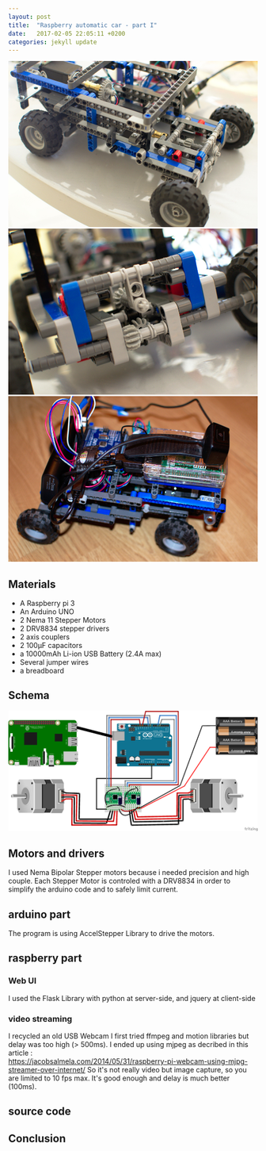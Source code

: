 ```yaml
---
layout: post
title:  "Raspberry automatic car - part I"
date:   2017-02-05 22:05:11 +0200
categories: jekyll update
---
```


![photo_1](/assets/raspicar/photo_1.jpg)
![photo_2](/assets/raspicar/photo_2.jpg)
![photo_3](/assets/raspicar/photo_3.jpg)


## Materials
- A Raspberry pi 3
- An Arduino UNO
- 2 Nema 11 Stepper Motors
- 2 DRV8834 stepper drivers
- 2 axis couplers
- 2 100µF capacitors
- a 10000mAh Li-ion USB Battery (2.4A max)
- Several jumper wires
- a breadboard

## Schema
![Schema](/assets/raspicar/raspicar_v1_bb.png)

## Motors and drivers
I used Nema Bipolar Stepper motors because i needed precision and high couple.
Each Stepper Motor is controled with a DRV8834 in order to simplify the arduino code and to safely limit current.

## arduino part
The program is using AccelStepper Library to drive the motors.

## raspberry part

### Web UI
I used the Flask Library with python at server-side, and jquery at client-side

### video streaming
I recycled an old USB Webcam
I first tried ffmpeg and motion libraries but delay was too high (> 500ms).
I ended up using mjpeg as decribed in this article :  
https://jacobsalmela.com/2014/05/31/raspberry-pi-webcam-using-mjpg-streamer-over-internet/
So it's not really video but image capture, so you are limited to 10 fps max. It's good enough and delay is much better (100ms).

## source code

## Conclusion
